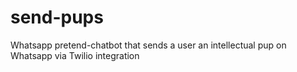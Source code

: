 # send-pups

Whatsapp pretend-chatbot that sends a user an intellectual pup on Whatsapp via Twilio integration
